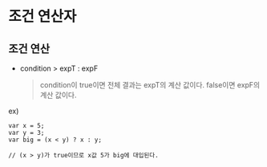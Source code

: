 # 조건 연산자

## 조건 연산

- condition > expT : expF

    > condition이 true이면 전체 결과는 expT의 계산 값이다.
    > false이면 expF의 계산 값이다.


ex)

    var x = 5;
    var y = 3;  
    var big = (x < y) ? x : y;

    // (x > y)가 true이므로 x값 5가 big에 대입된다.